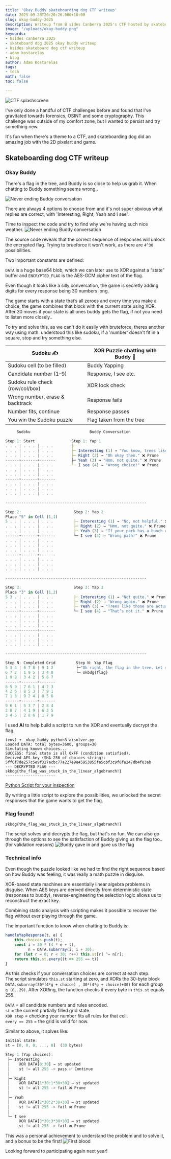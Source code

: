```yaml
---
title: 'Okay Buddy skateboarding dog CTF writeup'
date: 2025-09-28T20:20:26.000+10:00
slug: okay-buddy-2025
description: Writeup from B sides Canberra 2025's CTF hosted by skateboarding dog for 'okay buddy'
image: "/uploads/okay-buddy.png"
keywords:
- bsides canberra 2025
- skateboard dog 2025 okay buddy writeup
- bsides skateboard dog ctf writeup
- adam kostarelas
- blog
author: Adam Kostarelas
tags:
- tech
math: false
toc: false

---
```





![CTF splashscreen](/uploads/bsidesc2025/ctfsplash.png) 

I've only done a handful of CTF challenges before and found that I've gravitated towards forensics, OSINT and some cryptography.
This challenge was outside of my comfort zone, but I wanted to persist and try something new.

It's fun when there's a theme to a CTF, and skateboarding dog did an amazing job with the 2D pixelart and game.

## Skateboarding dog CTF writeup

### Okay Buddy

There's a flag in the tree, and Buddy is so close to help us grab it.
When chatting to Buddy something seems wrong..

![Never ending Buddy conversation](/uploads/bsidesc2025/buddy.gif) 

There are always 4 options to choose from and it's not super obvious what replies are correct, with 'Interesting, Right, Yeah and I see'.

Time to inspect the code and try to find why we're having such nice weather.
![Never ending Buddy conversation](/uploads/bsidesc2025/inspection.png) 

The source code reveals that the correct sequence of responses will unlock the encrypted flag.
Trying to brueforce it won't work, as there are `4^30` possibilities.

Two important constants are defined:

`DATA` is a huge base64 blob, which we can later use to XOR against a “state” buffer and 
`ENCRYPTED_FLAG` is the AES-GCM cipher text of the flag.


Even though it looks like a silly conversation, the game is secretly adding digits for every response being 30 numbers long.

The game starts with a state that’s all zeroes and every time you make a choice, the game combines that block with the current state using XOR. After 30 moves if your state is all ones buddy gets the flag, if not you need to listen more closely..

To try and solve this, as we can't do it easily with bruteforce, theres another way using math. understood this like sudoku, if a 'number' doesn't fit in a square, stop and try something else.


| Sudoku  ✍️              | XOR Puzzle chatting with Buddy 🐶   |
| --------------------------------- | ------------------- |
| Sudoku cell (to be filled)        | Buddy Yapping        |
| Candidate number (1–9)     | Response, I see etc.   |
| Sudoku rule check (row/col/box)   | XOR lock check      |
| Wrong number, erase & backtrack | Response fails        |
| Number fits, continue           |Response passes       |
| You win the Sudoku puzzle      | Flag taken from the tree |


``` javascript
     Sudoku                          Buddy Conversation 

Step 1: Start                Step 1: Yap 1
. . . | . . . | . . .        ├
. . . | . . . | . . .        ├─ Interesting (1) → "You know, trees like that one..." ✅ Continue
. . . | . . . | . . .        ├─ Right (2) → "Oh okay then." ❌ Prune
------+-------+-------       ├─ Yeah (3) → "Hmm, not quite." ❌ Prune
. . . | . . . | . . .        └─ I see (4) → "Wrong choice!" ❌ Prune
. . . | . . . | . . .
. . . | . . . | . . .
------+-------+-------
. . . | . . . | . . .
. . . | . . . | . . .
. . . | . . . | . . .

--------------------------------------------------------------

Step 2:                       Step 2: Yap 2
Place "5" in Cell (1,1)
5 . . | . . . | . . .         ├─ Interesting (1) → "No, not helpful." ❌ Prune
. . . | . . . | . . .         ├─ Right (2) → "Hmm, not quite." ❌ Prune
. . . | . . . | . . . 		  ├─ Yeah (3) → "If your park has a bunch of lollipop trees..." ✅ Continue
------+-------+-------        └─ I see (4) → "Wrong path!" ❌ Prune
. . . | . . . | . . .                   
. . . | . . . | . . .
. . . | . . . | . . .
------+-------+-------
. . . | . . . | . . .
. . . | . . . | . . .
. . . | . . . | . . .

--------------------------------------------------------------

Step 3:         			  Step 3: Yap 3
Place "3" in Cell (1,2)
5 3 . | . . . | . . .         ├─ Interesting (1) → "Not quite." ❌ Prune
. . . | . . . | . . .         ├─ Right (2) → "Wrong again." ❌ Prune
. . . | . . . | . . .         ├─ Yeah (3) → "Trees like those are actually doing more harm..." ✅ Continue
------+-------+-------        └─ I see (4) → "That’s not it." ❌ Prune
. . . | . . . | . . .         
. . . | . . . | . . .
. . . | . . . | . . .
------+-------+-------
. . . | . . . | . . .
. . . | . . . | . . .
. . . | . . . | . . .

--------------------------------------------------------------

Step N: Completed Grid         Step N: Yap Flag
5 3 4 | 6 7 8 | 9 1 2          ├─"Oh right, the flag in the tree. Let me grab that for you..." ✅
6 7 2 | 1 9 5 | 3 4 8		   └─ skbdg{flag}
1 9 8 | 3 4 2 | 5 6 7
------+-------+-------
8 5 9 | 7 6 1 | 4 2 3
4 2 6 | 8 5 3 | 7 9 1
7 1 3 | 9 2 4 | 8 5 6
------+-------+-------
9 6 1 | 5 3 7 | 2 8 4
2 8 7 | 4 1 9 | 6 3 5
3 4 5 | 2 8 6 | 1 7 9


```

I used **AI** to help build a script to run the XOR and eventually decrypt the flag. 

```
(env) ➜  okay buddy python3 aisolver.py
Loaded DATA: total bytes=3600, groups=30
Simulating known choices...
SUCCESS: final state is all 0xFF (condition satisfied).
Derived AES key (SHA-256 of choices string): 5ff0f7de257c5e9f327acbc77a227e9e45953855fa5cbf3c9f6fa247db4f03ab
--- DECRYPTED FLAG ---
skbdg{the_flag_was_stuck_in_the_linear_algebranch!}
----------------------
```

[Python Script for your inspection](https://github.com/AdamXweb/AdamXweb.github.io/blob/master/uploads/bsidesc2025/okay%20buddy/aisolver.py "AI generated script on Github") 

By writing a little script to explore the possibilities, we unlocked the secret responses that the game wants to get the flag.

### Flag found!

`skbdg{the_flag_was_stuck_in_the_linear_algebranch!}`

The script solves and decrypts the flag, but that's no fun. We can also go through the options to see the satisfaction of Buddy giving us the flag too.. (for validation reasons)
![Buddy gave in and gave us the flag](/uploads/bsidesc2025/flag.png) 


### Technical info

Even though the puzzle looked like we had to find the right sequence based on how Buddy was feeling, it was really a math puzzle in disguise.

XOR-based state machines are essentially linear algebra problems in disguise. When AES keys are derived directly from deterministic state (responses to buddy), reverse-engineering the selection logic allows us to reconstruct the exact key.

Combining static analysis with scripting makes it possible to recover the flag without ever playing through the game.

The important function to know when chatting to Buddy is:
``` javascript
handleYapResponse(t, e) {
	this.choices.push(t);
	const i = 30 * (4 * e + t),
		  n = DATA.subarray(i, i + 30);
	for (let r = 0; r < 30; r++) this.st[r] ^= n[r];
	return this.st.every((t => 255 == t))
}

```

As this checks if your conversation choices are correct at each step.\
The script simulates `this.st` starting at zero, and XORs the 30-byte block `DATA.subarray(30*(4*g + choice) , 30*(4*g + choice)+30)` for each group `g (0..29)`.
After XORing, the function checks if every byte in `this.st` equals 255.

`DATA` = all candidate numbers and rules encoded.\
`st` = the current partially filled grid state.\
`XOR step` = checking your number fits all rules for that cell.\
`every == 255` = the grid is valid for now.

Similar to above, it solves like:
``` javascript
Initial state:
st = [0, 0, 0, ..., 0]  (30 bytes)

Step 1 (Yap choices):
 ├─ Interesting
 │    XOR DATA[0:30] → st updated
 │    st != all 255 -> pass ✅ Continue
 │
 ├─ Right
 │    XOR DATA[1*30:1*30+30] → st updated
 │    st != all 255 -> fail ❌ Prune
 │
 ├─ Yeah
 │    XOR DATA[2*30:2*30+30] → st updated
 │    st != all 255 -> fail ❌ Prune
 │
 └─ I see
	  XOR DATA[3*30:3*30+30] → st updated
	  st != all 255 -> fail ❌ Prune
```

This was a personal achievement to understand the problem and to solve it, and a bonus to be the first!
![First blood](/uploads/bsidesc2025/firstblood.png) 

Looking forward to participating again next year!